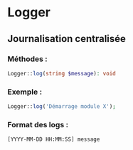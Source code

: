 # Logger

## Journalisation centralisée

### Méthodes :
```php
Logger::log(string $message): void
```

### Exemple :
```php
Logger::log('Démarrage module X');
```

### Format des logs :
`[YYYY-MM-DD HH:MM:SS] message`
